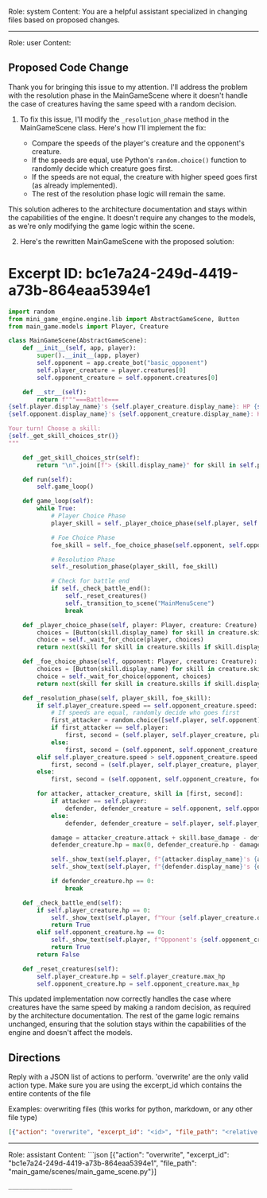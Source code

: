 Role: system
Content: You are a helpful assistant specialized in changing files based on proposed changes.
__________________
Role: user
Content: 
## Proposed Code Change
Thank you for bringing this issue to my attention. I'll address the problem with the resolution phase in the MainGameScene where it doesn't handle the case of creatures having the same speed with a random decision.

1. To fix this issue, I'll modify the `_resolution_phase` method in the MainGameScene class. Here's how I'll implement the fix:

   - Compare the speeds of the player's creature and the opponent's creature.
   - If the speeds are equal, use Python's `random.choice()` function to randomly decide which creature goes first.
   - If the speeds are not equal, the creature with higher speed goes first (as already implemented).
   - The rest of the resolution phase logic will remain the same.

This solution adheres to the architecture documentation and stays within the capabilities of the engine. It doesn't require any changes to the models, as we're only modifying the game logic within the scene.

2. Here's the rewritten MainGameScene with the proposed solution:

# Excerpt ID: bc1e7a24-249d-4419-a73b-864eaa5394e1
```python main_game/scenes/main_game_scene.py
import random
from mini_game_engine.engine.lib import AbstractGameScene, Button
from main_game.models import Player, Creature

class MainGameScene(AbstractGameScene):
    def __init__(self, app, player):
        super().__init__(app, player)
        self.opponent = app.create_bot("basic_opponent")
        self.player_creature = player.creatures[0]
        self.opponent_creature = self.opponent.creatures[0]

    def __str__(self):
        return f"""===Battle===
{self.player.display_name}'s {self.player_creature.display_name}: HP {self.player_creature.hp}/{self.player_creature.max_hp}
{self.opponent.display_name}'s {self.opponent_creature.display_name}: HP {self.opponent_creature.hp}/{self.opponent_creature.max_hp}

Your turn! Choose a skill:
{self._get_skill_choices_str()}
"""

    def _get_skill_choices_str(self):
        return "\n".join([f"> {skill.display_name}" for skill in self.player_creature.skills])

    def run(self):
        self.game_loop()

    def game_loop(self):
        while True:
            # Player Choice Phase
            player_skill = self._player_choice_phase(self.player, self.player_creature)

            # Foe Choice Phase
            foe_skill = self._foe_choice_phase(self.opponent, self.opponent_creature)

            # Resolution Phase
            self._resolution_phase(player_skill, foe_skill)

            # Check for battle end
            if self._check_battle_end():
                self._reset_creatures()
                self._transition_to_scene("MainMenuScene")
                break

    def _player_choice_phase(self, player: Player, creature: Creature):
        choices = [Button(skill.display_name) for skill in creature.skills]
        choice = self._wait_for_choice(player, choices)
        return next(skill for skill in creature.skills if skill.display_name == choice.display_name)

    def _foe_choice_phase(self, opponent: Player, creature: Creature):
        choices = [Button(skill.display_name) for skill in creature.skills]
        choice = self._wait_for_choice(opponent, choices)
        return next(skill for skill in creature.skills if skill.display_name == choice.display_name)

    def _resolution_phase(self, player_skill, foe_skill):
        if self.player_creature.speed == self.opponent_creature.speed:
            # If speeds are equal, randomly decide who goes first
            first_attacker = random.choice([self.player, self.opponent])
            if first_attacker == self.player:
                first, second = (self.player, self.player_creature, player_skill), (self.opponent, self.opponent_creature, foe_skill)
            else:
                first, second = (self.opponent, self.opponent_creature, foe_skill), (self.player, self.player_creature, player_skill)
        elif self.player_creature.speed > self.opponent_creature.speed:
            first, second = (self.player, self.player_creature, player_skill), (self.opponent, self.opponent_creature, foe_skill)
        else:
            first, second = (self.opponent, self.opponent_creature, foe_skill), (self.player, self.player_creature, player_skill)

        for attacker, attacker_creature, skill in [first, second]:
            if attacker == self.player:
                defender, defender_creature = self.opponent, self.opponent_creature
            else:
                defender, defender_creature = self.player, self.player_creature

            damage = attacker_creature.attack + skill.base_damage - defender_creature.defense
            defender_creature.hp = max(0, defender_creature.hp - damage)

            self._show_text(self.player, f"{attacker.display_name}'s {attacker_creature.display_name} used {skill.display_name}!")
            self._show_text(self.player, f"{defender.display_name}'s {defender_creature.display_name} took {damage} damage!")

            if defender_creature.hp == 0:
                break

    def _check_battle_end(self):
        if self.player_creature.hp == 0:
            self._show_text(self.player, f"Your {self.player_creature.display_name} fainted! You lose!")
            return True
        elif self.opponent_creature.hp == 0:
            self._show_text(self.player, f"Opponent's {self.opponent_creature.display_name} fainted! You win!")
            return True
        return False

    def _reset_creatures(self):
        self.player_creature.hp = self.player_creature.max_hp
        self.opponent_creature.hp = self.opponent_creature.max_hp
```

This updated implementation now correctly handles the case where creatures have the same speed by making a random decision, as required by the architecture documentation. The rest of the game logic remains unchanged, ensuring that the solution stays within the capabilities of the engine and doesn't affect the models.

## Directions
Reply with a JSON list of actions to perform. 'overwrite' are the only valid action type. 
Make sure you are using the excerpt_id which contains the entire contents of the file

Examples:
overwriting files (this works for python, markdown, or any other file type)
```json output_example1
[{"action": "overwrite", "excerpt_id": "<id>", "file_path": "<relative file path>"}]
```

__________________
Role: assistant
Content: ```json
[{"action": "overwrite", "excerpt_id": "bc1e7a24-249d-4419-a73b-864eaa5394e1", "file_path": "main_game/scenes/main_game_scene.py"}]
```
__________________
